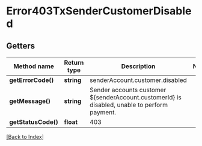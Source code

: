 # Error403TxSenderCustomerDisabled

## Getters

Method name | Return type | Description | Notes
------------ | ------------- | ------------- | -------------
**getErrorCode()** | **string** | senderAccount.customer.disabled |
**getMessage()** | **string** | Sender accounts customer ${senderAccount.customerId} is disabled, unable to perform payment. |
**getStatusCode()** | **float** | 403 |

[[Back to Index]](../index.md)
